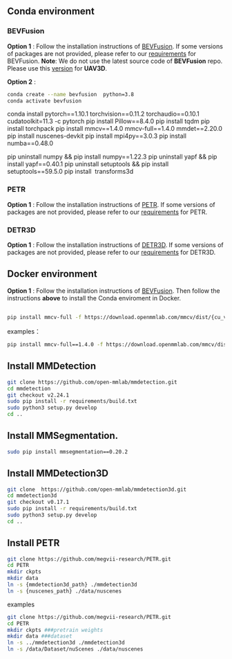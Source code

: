 
## Conda environment

### BEVFusion
**Option 1** : Follow the installation instructions of [BEVFusion](https://github.com/mit-han-lab/bevfusion). If some versions of packages are not provided, please refer to our [requirements](./requirements_bevfusion.txt) for BEVFusion. **Note**: We do not use the latest source code of __BEVFusion__ repo. Please use this [version](./perception/bevfusion) for __UAV3D__. 

**Option 2** : 
```bash
conda create --name bevfusion  python=3.8
conda activate bevfusion
```

conda install pytorch==1.10.1 torchvision==0.11.2 torchaudio==0.10.1 cudatoolkit=11.3 -c pytorch
pip install Pillow==8.4.0
pip install tqdm
pip install torchpack
pip install mmcv==1.4.0 mmcv-full==1.4.0 mmdet==2.20.0
pip install nuscenes-devkit
pip install mpi4py==3.0.3
pip install numba==0.48.0

pip uninstall numpy && pip install numpy==1.22.3
pip uninstall yapf && pip install yapf==0.40.1
pip uninstall setuptools && pip install setuptools==59.5.0
pip install  transforms3d




### PETR
**Option 1** : Follow the installation instructions of [PETR](https://github.com/megvii-research/PETR). If some versions of packages are not provided, please refer to our [requirements](./requirements_petr.txt) for PETR.


### DETR3D
**Option 1** : Follow the installation instructions of [DETR3D](https://github.com/WangYueFt/detr3d). If some versions of packages are not provided, please refer to our [requirements](./requirements_detr3d.txt) for DETR3D.

## Docker environment
**Option 1** : Follow the installation instructions of [BEVFusion](https://github.com/mit-han-lab/bevfusion). Then follow the instructions __above__ to install the Conda enviroment in Docker. 


## 
```bash
pip install mmcv-full -f https://download.openmmlab.com/mmcv/dist/{cu_version}/{torch_version}/index.html
```
examples：
```bash
pip install mmcv-full==1.4.0 -f https://download.openmmlab.com/mmcv/dist/cu111/torch1.9.0/index.html
```
## Install MMDetection

```bash
git clone https://github.com/open-mmlab/mmdetection.git
cd mmdetection
git checkout v2.24.1 
sudo pip install -r requirements/build.txt
sudo python3 setup.py develop
cd ..
```

## Install MMSegmentation.

```bash
sudo pip install mmsegmentation==0.20.2
```

## Install MMDetection3D

```bash
git clone  https://github.com/open-mmlab/mmdetection3d.git
cd mmdetection3d
git checkout v0.17.1 
sudo pip install -r requirements/build.txt
sudo python3 setup.py develop
cd ..
```

## Install PETR

```bash
git clone https://github.com/megvii-research/PETR.git
cd PETR
mkdir ckpts
mkdir data
ln -s {mmdetection3d_path} ./mmdetection3d
ln -s {nuscenes_path} ./data/nuscenes
```
examples
```bash
git clone https://github.com/megvii-research/PETR.git
cd PETR
mkdir ckpts ###pretrain weights
mkdir data ###dataset
ln -s ../mmdetection3d ./mmdetection3d
ln -s /data/Dataset/nuScenes ./data/nuscenes
```





